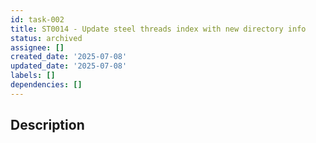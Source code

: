 ```yaml
---
id: task-002
title: ST0014 - Update steel threads index with new directory info
status: archived
assignee: []
created_date: '2025-07-08'
updated_date: '2025-07-08'
labels: []
dependencies: []
---
```


## Description
